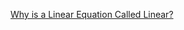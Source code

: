 [Why is a Linear Equation Called Linear?](https://www.themathdoctors.org/why-is-a-linear-equation-called-linear/)